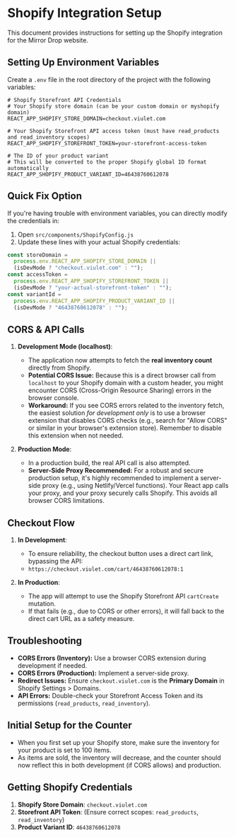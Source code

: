 # Shopify Integration Setup

This document provides instructions for setting up the Shopify integration for the Mirror Drop website.

## Setting Up Environment Variables

Create a `.env` file in the root directory of the project with the following variables:

```
# Shopify Storefront API Credentials
# Your Shopify store domain (can be your custom domain or myshopify domain)
REACT_APP_SHOPIFY_STORE_DOMAIN=checkout.viulet.com

# Your Shopify Storefront API access token (must have read_products and read_inventory scopes)
REACT_APP_SHOPIFY_STOREFRONT_TOKEN=your-storefront-access-token

# The ID of your product variant
# This will be converted to the proper Shopify global ID format automatically
REACT_APP_SHOPIFY_PRODUCT_VARIANT_ID=46438760612078
```

## Quick Fix Option

If you're having trouble with environment variables, you can directly modify the credentials in:

1. Open `src/components/ShopifyConfig.js`
2. Update these lines with your actual Shopify credentials:

```javascript
const storeDomain =
  process.env.REACT_APP_SHOPIFY_STORE_DOMAIN ||
  (isDevMode ? "checkout.viulet.com" : "");
const accessToken =
  process.env.REACT_APP_SHOPIFY_STOREFRONT_TOKEN ||
  (isDevMode ? "your-actual-storefront-token" : "");
const variantId =
  process.env.REACT_APP_SHOPIFY_PRODUCT_VARIANT_ID ||
  (isDevMode ? "46438760612078" : "");
```

## CORS & API Calls

1.  **Development Mode (localhost)**:

    - The application now attempts to fetch the **real inventory count** directly from Shopify.
    - **Potential CORS Issue:** Because this is a direct browser call from `localhost` to your Shopify domain with a custom header, you might encounter CORS (Cross-Origin Resource Sharing) errors in the browser console.
    - **Workaround:** If you see CORS errors related to the inventory fetch, the easiest solution _for development only_ is to use a browser extension that disables CORS checks (e.g., search for "Allow CORS" or similar in your browser's extension store). Remember to disable this extension when not needed.

2.  **Production Mode**:
    - In a production build, the real API call is also attempted.
    - **Server-Side Proxy Recommended:** For a robust and secure production setup, it's highly recommended to implement a server-side proxy (e.g., using Netlify/Vercel functions). Your React app calls your proxy, and your proxy securely calls Shopify. This avoids all browser CORS limitations.

## Checkout Flow

1.  **In Development**:

    - To ensure reliability, the checkout button uses a direct cart link, bypassing the API:
    - `https://checkout.viulet.com/cart/46438760612078:1`

2.  **In Production**:
    - The app will attempt to use the Shopify Storefront API `cartCreate` mutation.
    - If that fails (e.g., due to CORS or other errors), it will fall back to the direct cart URL as a safety measure.

## Troubleshooting

- **CORS Errors (Inventory):** Use a browser CORS extension during development if needed.
- **CORS Errors (Production):** Implement a server-side proxy.
- **Redirect Issues:** Ensure `checkout.viulet.com` is the **Primary Domain** in Shopify Settings > Domains.
- **API Errors:** Double-check your Storefront Access Token and its permissions (`read_products`, `read_inventory`).

## Initial Setup for the Counter

- When you first set up your Shopify store, make sure the inventory for your product is set to 100 items.
- As items are sold, the inventory will decrease, and the counter should now reflect this in both development (if CORS allows) and production.

## Getting Shopify Credentials

1.  **Shopify Store Domain**: `checkout.viulet.com`
2.  **Storefront API Token**: (Ensure correct scopes: `read_products`, `read_inventory`)
3.  **Product Variant ID**: `46438760612078`

